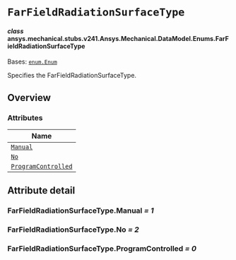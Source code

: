 # `FarFieldRadiationSurfaceType`

<a id="ansys.mechanical.stubs.v241.Ansys.Mechanical.DataModel.Enums.FarFieldRadiationSurfaceType"></a>

#### *class* ansys.mechanical.stubs.v241.Ansys.Mechanical.DataModel.Enums.FarFieldRadiationSurfaceType

Bases: [`enum.Enum`](https://docs.python.org/3/library/enum.html#enum.Enum)

Specifies the FarFieldRadiationSurfaceType.

<!-- !! processed by numpydoc !! -->

<a id="overview"></a>

## Overview

### Attributes

| Name |
| ------------------------------------------------------------------------ |
| [`Manual`](#FarFieldRadiationSurfaceType.Manual) |
| [`No`](#FarFieldRadiationSurfaceType.No) |
| [`ProgramControlled`](#FarFieldRadiationSurfaceType.ProgramControlled) |

<a id="attribute-detail"></a>

## Attribute detail

<a id="FarFieldRadiationSurfaceType.Manual"></a>

### FarFieldRadiationSurfaceType.Manual *= 1*

<a id="FarFieldRadiationSurfaceType.No"></a>

### FarFieldRadiationSurfaceType.No *= 2*

<a id="FarFieldRadiationSurfaceType.ProgramControlled"></a>

### FarFieldRadiationSurfaceType.ProgramControlled *= 0*


